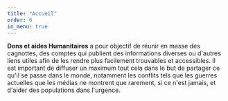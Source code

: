 ```yaml
---
title: "Accueil"
order: 0
in_menu: true
---
```

**Dons et aides Humanitaires** a pour objectif de réunir en masse des cagnottes, des comptes qui publient des informations diverses ou d'autres liens utiles afin de les rendre plus facilement trouvables et accessibles.
Il est important de diffuser un maximum tout cela dans le but de partager ce qu'il se passe dans le monde, notamment les conflits tels que les guerres actuelles que les médias ne montrent que rarement, si ce n'est jamais, et d'aider des populations dans l'urgence. 